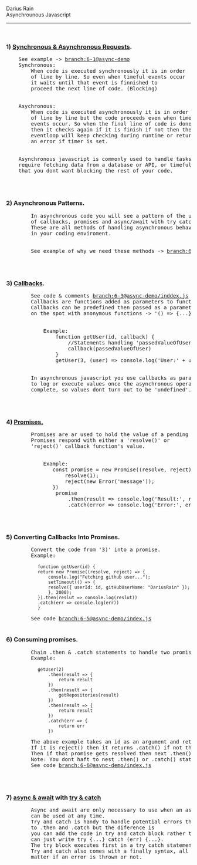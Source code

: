 <p>
Darius Rain <br>
Asynchrounous Javascript
</p>
<hr>
<br>
<h3>1) <a href="https://developer.mozilla.org/en-US/docs/Web/API/XMLHttpRequest/Synchronous_and_Asynchronous_Requests">Synchronous & Asynchronous Requests</a>.</h3>
<div>
    <pre>
    See example -> <a href="https://github.com/DariusRain/nodejs-restful-apis/blob/6-1-synchronous-vs-asynchronous-vid-1/section-6-asynchronous-javascript/README.md">branch:6-1@async-demo</a>
    Synchronous: 
        When code is executed synchronously it is in order
        of line by line. So even when timeful events occur 
        it waits until that event is finnished to 
        proceed the next line of code. (Blocking)
    <br>
    Asychronous: 
        When code is executed asynchronously it is in order
        of line by line but the code proceeds even when timeful
        events occur. So when the final line of code is done,
        then it checks again if it is finish if not then the
        eventloop will keep checking during runtime or return
        an error if timer is set.
    <br>
    Asynchronous javascript is commonly used to handle tasks that
    require fetching data from a database or API, or timeful tasks
    that you dont want blocking the rest of your code.
    </pre>
</div>
<br>
<h3>2) Asynchronous Patterns.</h3>
<div>
    <pre>
        In asynchronous code you will see a pattern of the use
        of callbacks, promises and async/await with try catch.
        These are all methods of handling asynchronous behavior 
        in your coding enviroment.
        <br>
        See example of why we need these methods -> <a href="https://github.com/DariusRain/nodejs-restful-apis/blob/6-2-asynchronous-patterns-vid-2/section-6-asynchronous-javascript/README.md">branch:6-2@index.js</a>
    </pre>
</div>
<br>
<h3>3) <a href="https://developer.mozilla.org/en-US/docs/Glossary/Callback_function">Callbacks</a>.</h3>
<div>
    <pre>
        See code & comments <a href="https://github.com/DariusRain/nodejs-restful-apis/blob/6-3-callbacks-vid-3/section-6-asynchronous-javascript/async-demo/index.js">branch:6-3@async-demo/inddex.js</a>
        Callbacks are functions added as parameters to functions.
        Callbacks can be predefined then passed as a parameter or
        on the spot with anonymous functions -> '() => {...}'.
        <br>
            Example:
                function getUser(id, callback) {
                    //Statements handling 'passedValueOfUser'
                    callback(passedValueOfUser)
                }
                getUser(3, (user) => console.log('User:' + user)) //user = passedValueOfUser
        <br>
        In asynchronous javascript you use callbacks as parameters
        to log or execute values once the asynchronous operation is
        complete, so values dont turn out to be 'undefined'.
    </pre>
</div>
<br>
<h3>4) <a href="https://developer.mozilla.org/en-US/docs/Web/JavaScript/Reference/Global_Objects/Promise">Promises.</a></h3>
<div>
    <pre>
        Promises are ar used to hold the value of a pending asynchronous operation
        Promises respond with either a 'resolve()' or 
        'reject()' callback function's value.    
        <br>
            Example:
               const promise = new Promise((resolve, reject) => {
                   resolve(1);
                   reject(new Error('message'));
               })
                promise
                    .then(result => console.log('Result:', result))
                    .catch(error => console.log('Error:', error.message))
    </pre>
</div>
<br>
<h3>5) Converting Callbacks Into Promises.</h3>
<div>
    <pre>
        Convert the code from '3)' into a promise.
        Example:  
        <code>
            function getUser(id) {
            return new Promise((resolve, reject) => {
                console.log("Fetching github user...");
                setTimeout(() => {
                resolve({ userId: id, gitHubUserName: "DariusRain" });
                }, 2000);
            }).then(reslut => console.log(reslut))
            .catch(err => console.log(err))
            }        
        </code>
        See code <a href="https://github.com/DariusRain/nodejs-restful-apis/blob/6-5-replacing-callbacks-w-promises-vid-7/section-6-asynchronous-javascript/async-demo/index.js">branch:6-5@async-demo/index.js</a>
    </pre>
</div>
<h3>6) Consuming promises.</h3>
<div>
    <pre>
        Chain .then & .catch statements to handle two promise returning functions.
        Example:
        <code>
            getUser(2)
                .then(result => {
                    return result
                })
                .then(result => {
                    getRepositories(result)
                })
                .then(result => {
                    return result
                })
                .catch(err => {
                    return err
                })
        </code>
        The above example takes an id as an argument and returns the value of either resolve or reject from the 'getUser' function.
        If it is reject() then it returns .catch() if not then it continues to the 'getRepositories' function which also returns a promise.
        Then if that promise gets resolved then next .then() statement will be executed otherwise it will execute .catch() of rejected.
        Note: You dont haft to nest .then() or .catch() statements becuase the promise will just continue to the next statement. 
        See code <a href="https://github.com/DariusRain/nodejs-restful-apis/blob/6-6-consuming-promises-vid-8/section-6-asynchronous-javascript/async-demo/index.js">branch:6-6@async-demo/index.js</a>
    </pre>
</div>
<br>
<h3>7) <a href="https://developer.mozilla.org/en-US/docs/Learn/JavaScript/Asynchronous/Async_await">async & await</a> with <a href="https://developer.mozilla.org/en-US/docs/Web/JavaScript/Reference/Statements/try...catch">try & catch</a></h3>
<div>
    <pre>
        Async and await are only necessary to use when an asynchronous task is happening, so try and catch
        can be used at any time.
        Try and catch is handy to handle potential errors that may occur in the try block. It is similar
        to .then and .catch but the diference is
        you can add the code in try and catch block rather than chaining '.then().then().catch()' you 
        can just write try {...} catch (err) {...}.
        The try block executes first in a try catch statement and executes the cathc block if a error occurs. 
        Try and catch also comes with a finally syntax, all that does is execute the code within its block no 
        matter if an error is thrown or not.
    </pre>
</div>
